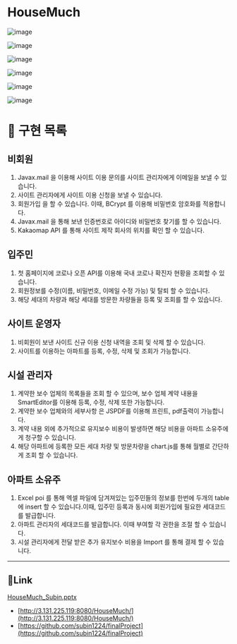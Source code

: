 # HouseMuch

![image](https://user-images.githubusercontent.com/76253952/112454851-73ac0500-8d9c-11eb-9b7d-73376a8f89a9.png)

![image](https://user-images.githubusercontent.com/76253952/112454876-7e669a00-8d9c-11eb-9908-8f4f18e5173e.png)

![image](https://user-images.githubusercontent.com/76253952/112455373-ff259600-8d9c-11eb-8ab3-ea1d7b24ad4b.png)

![image](https://user-images.githubusercontent.com/76253952/112455413-09e02b00-8d9d-11eb-9c4d-e80efc23bbee.png)

![image](https://user-images.githubusercontent.com/76253952/112455454-14022980-8d9d-11eb-972f-c415c34792ef.png)

![image](https://user-images.githubusercontent.com/76253952/112455487-1bc1ce00-8d9d-11eb-9615-30cfec3b28b0.png)

# 🔎 구현 목록

## **비회원**

1. Javax.mail 을 이용해 사이트 이용 문의를 사이트 관리자에게 이메일을 보낼 수 있습니다.
2. 사이트 관리자에게 사이트 이용 신청을 보낼 수 있습니다.
3. 회원가입 을 할 수 있습니다. 이때, BCrypt 를 이용해 비밀번호 암호화를 적용합니다.
4. Javax.mail 을 통해 보낸 인증번호로 아이디와 비밀번호 찾기를 할 수 있습니다. 
5. Kakaomap API 를 통해 사이트 제작 회사의 위치를 확인 할 수 있습니다.

## 입주민

1. 첫 홈페이지에 코로나 오픈 API를 이용해 국내 코로나 확진자 현황을 조회할 수 있습니다.
2. 회원정보를 수정(이름, 비밀번호, 이메일 수정 가능) 및 탈퇴 할 수 있습니다.
3. 해당 세대의 차량과 해당 세대를 방문한 차량들을 등록 및 조회를 할 수 있습니다.

## 사이트 운영자

1. 비회원이 보낸 사이트 신규 이용 신청 내역을 조회 및 삭제 할 수 있습니다.
2. 사이트를 이용하는 아파트를 등록, 수정, 삭제 및 조회가 가능합니다.

## 시설 관리자

1. 계약한 보수 업체의 목록들을 조회 할 수 있으며, 보수 업체 계약 내용을 SmartEditor를 이용해 등록, 수정, 삭제 또한 가능합니다.
2. 계약한 보수 업체와의 세부사항 은 JSPDF를 이용해 프린트, pdf출력이 가능합니다.
3. 계약 내용 외에 추가적으로 유지보수 비용이 발생하면 해당 비용을 아파트 소유주에게 청구할 수 있습니다.
4. 해당 아파트에 등록한 모든 세대 차량 및 방문차량을 chart.js를 통해 월별로 간단하게 조회 할 수 있습니다.

## 아파트 소유주

1. Excel poi 를 통해 엑셀 파일에 담겨져있는 입주민들의 정보를 한번에 두개의 table에 insert 할 수 있습니다.이때, 입주민 등록과 동시에 회원가입에 필요한 세대코드를 발급합니다. 
2. 아파트 관리자의 세대코드를 발급합니다. 이때 부여할 각 권한을 조절 할 수 있습니다.
3. 시설 관리자에게 전달 받은 추가 유지보수 비용을 Import 를 통해 결제 할 수 있습니다.

---

## 🔗Link

[HouseMuch_Subin.pptx](https://s3-us-west-2.amazonaws.com/secure.notion-static.com/1780602e-2415-4609-989e-8e149fa53cb8/HouseMuch_Subin.pptx)

- [http://3.131.225.119:8080/HouseMuch/](http://3.131.225.119:8080/HouseMuch/)
- [https://github.com/subin1224/finalProject](https://github.com/subin1224/finalProject)

